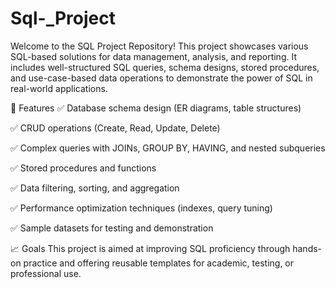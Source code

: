 # Sql-_Project
Welcome to the SQL Project Repository! This project showcases various SQL-based solutions for data management, analysis, and reporting. It includes well-structured SQL queries, schema designs, stored procedures, and use-case-based data operations to demonstrate the power of SQL in real-world applications.

📌 Features
✅ Database schema design (ER diagrams, table structures)

✅ CRUD operations (Create, Read, Update, Delete)

✅ Complex queries with JOINs, GROUP BY, HAVING, and nested subqueries

✅ Stored procedures and functions

✅ Data filtering, sorting, and aggregation

✅ Performance optimization techniques (indexes, query tuning)

✅ Sample datasets for testing and demonstration

📈 Goals
This project is aimed at improving SQL proficiency through hands-on practice and offering reusable templates for academic, testing, or professional use.
